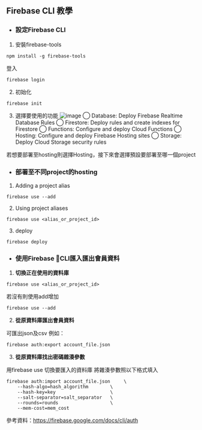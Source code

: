 ## Firebase CLI 教學

* ### 設定Firebase CLI

1. 安裝firebase-tools

`npm install -g firebase-tools`

登入

`firebase login`

2. 初始化

`firebase init`

3. 選擇要使用的功能
![image](../img/firebasecli.jpg)
◯ Database: Deploy Firebase Realtime Database Rules
 ◯ Firestore: Deploy rules and create indexes for Firestore
 ◯ Functions: Configure and deploy Cloud Functions
 ◯ Hosting: Configure and deploy Firebase Hosting sites
 ◯ Storage: Deploy Cloud Storage security rules

 若想要部署至hosting則選擇Hosting，接下來會選擇預設要部署至哪一個project

* ### 部署至不同project的hosting

1. Adding a project alias

```
firebase use --add
```

2. Using project aliases

```
firebase use <alias_or_project_id>
```

3. deploy

```
firebase deploy
```

* ### 使用Firebase CLI匯入匯出會員資料

1. **切換正在使用的資料庫**

`firebase use <alias_or_project_id>`

若沒有則使用add增加

`firebase use --add`

2. **從原資料庫匯出會員資料**

可匯出json及csv
例如：
```
firebase auth:export account_file.json
```

3. **從原資料庫找出密碼雜湊參數**

用firebase use 切換要匯入的資料庫
將雜湊參數照以下格式填入

```
firebase auth:import account_file.json     \
    --hash-algo=hash_algorithm        \
    --hash-key=key                    \
    --salt-separator=salt_separator   \
    --rounds=rounds                   \
    --mem-cost=mem_cost  
```

參考資料：https://firebase.google.com/docs/cli/auth